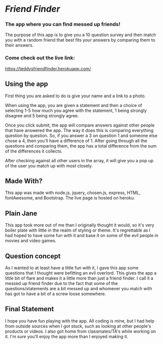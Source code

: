 # *Friend Finder*

### The app where you can find messed up friends!

The purpose of this app is to give you a 10 question survey and then match you with a random friend that best fits your answers by comparing them to their answers.

### Come check out the live link:

https://teddysfriendfinder.herokuapp.com/

## Using the app

First thing you are asked to do is give your name and a link to a photo.

When using the app, you are given a statement and then a choice of selecting 1-5 how much you agree with the statement, 1 being strongly disagree and 5 being strongly agree.

Once you click submit, the app will compare answers against other people that have answered the app.  The way it does this is comparing everything question by question.  So, if you answer a 3 on question 1 and someone else chose a 4, then you'll have a difference of 1.  After going through all the questions and comparing them, the app has a total difference from the sum of the differences it collects.

After checking against all other users in the array, it will give you a pop up of the user you match up with most closely.

## Made With?

This app was made with node.js, jquery, chosen.js, express, HTML, fontAwesome, and Bootstrap.  The live page is hosted on heroku.

## Plain Jane

This app took more out of me than I originally thought it would, so it's very boiler plate with little in the realm of styling or theme.  It's regrettable as I had hoped to have some fun with it and base it on some of the evil people in movies and video games.

## Question concept

As I wanted to at least have a little fun with it, I gave this app some questions that I thought were befitting an evil overlord.  This gives the app a little bit of flare and makes it a little more than just a friend finder.  I call it a messed up friend finder due to the fact that some of the questions/statements are a bit messed up and whomever you match with has got to have a bit of a screw loose somewhere.

## Final Statement

I hope you have fun playing with the app.  All coding is mine, but I had help from outside sources when I got stuck, such as looking at other people's products or videos.  I also got home from classmates/TA's while working on it.  I'm sure you'll enjoy the app more than I enjoyed making it.